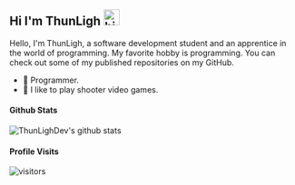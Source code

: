 ## Hi I'm ThunLigh <img src="https://user-images.githubusercontent.com/1303154/88677602-1635ba80-d120-11ea-84d8-d263ba5fc3c0.gif" width="28px" alt="hi">

Hello, I'm ThunLigh, a software development student and an apprentice in the world of programming. My favorite hobby is programming. You can check out some of my published repositories on my GitHub.

- 🤖 Programmer.
- 🔪 I like to play shooter video games.

#### Github Stats

![ThunLighDev's github stats](https://github-readme-stats.vercel.app/api?username=ThunLighDev&count_private=true&theme=tokyonight&hide=contribs,prs)

#### Profile Visits 

![visitors](https://visitor-badge.glitch.me/badge?page_id=luxcoldev.luxcolddev)
